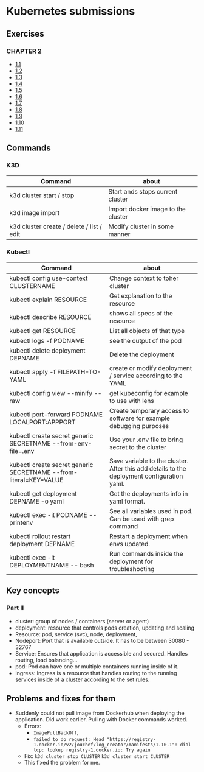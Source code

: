 # Kubernetes submissions

## Exercises

### CHAPTER 2
- [1.1](https://github.com/Jouchef/KubernetesSubmissions/tree/1.1/Log_output)
- [1.2](https://github.com/Jouchef/KubernetesSubmissions/tree/1.2/todo_app)
- [1.3](https://github.com/Jouchef/KubernetesSubmissions/tree/1.3/Log_output)
- [1.4](https://github.com/Jouchef/KubernetesSubmissions/tree/1.4/todo_app)
- [1.5](https://github.com/Jouchef/KubernetesSubmissions/tree/1.5/todo_app)
- [1.6](https://github.com/Jouchef/KubernetesSubmissions/tree/1.6/todo_app)
- [1.7](https://github.com/Jouchef/KubernetesSubmissions/tree/1.7/Log_output)
- [1.8](https://github.com/Jouchef/KubernetesSubmissions/tree/1.8/todo_app)
- [1.9](https://github.com/Jouchef/KubernetesSubmissions/tree/1.9/pingpong) 
- [1.10](https://github.com/Jouchef/KubernetesSubmissions/tree/1.10/Log_output)
- [1.11](https://github.com/Jouchef/KubernetesSubmissions/tree/1.11/Log_output)

## Commands

### K3D
| Command                                    | about                              |
| ------------------------------------------ | ---------------------------------- |
| k3d cluster start / stop                   | Start ands stops current cluster   |
| k3d image import                           | Import docker image to the cluster |
| k3d cluster create / delete / list /  edit | Modify cluster in some manner      |

### Kubectl
| Command                                                           | about                                                                                      |
| ----------------------------------------------------------------- | ------------------------------------------------------------------------------------------ |
| kubectl config use-context CLUSTERNAME                            | Change context to toher cluster                                                            |
| kubectl explain RESOURCE                                          | Get explanation to the resource                                                            |
| kubectl describe RESOURCE                                         | shows all specs of the resource                                                            |
| kubectl get RESOURCE                                              | List all objects of that type                                                              |
| kubectl logs -f PODNAME                                           | see the output of the pod                                                                  |
| kubectl delete deployment DEPNAME                                 | Delete the deployment                                                                      |
| kubectl apply -f FILEPATH-TO-YAML                                 | create or modify deployment / service according to the YAML                                |
| kubectl config view --minify --raw                                | get kubeconfig for example to use with lens                                                |
| kubectl port-forward PODNAME LOCALPORT:APPPORT                    | Create temporary access to software for example debugging purposes                         |
| kubectl create secret generic SECRETNAME --from-env-file=.env     | Use your .env file to bring secret to the cluster                                          |
| kubectl create secret generic SECRETNAME --from-literal=KEY=VALUE | Save variable to the cluster. After this add details to the deployment configuration yaml. |
| kubectl get deployment DEPNAME -o yaml                            | Get the deployments info in yaml format.                                                   |
| kubectl exec -it PODNAME -- printenv                              | See all variables used in pod. Can be used with grep command                               |
| kubectl rollout restart deployment DEPNAME                        | Restart a deployment when envs updated.                                                    |
| kubectl exec -it DEPLOYMENTNAME -- bash                           | Run commands inside the deployment for troubleshooting                                     |




## Key concepts

### Part II

- cluster: group of nodes / containers (server or agent)
- deployment: resource that controls pods creation, updating and scaling
- Resource: pod, service (svc), node, deployment, 
- Nodeport: Port that is available outside. It has to be between 30080 - 32767
- Service: Ensures that application is accessible and secured. Handles routing, load balancing... 
- pod: Pod can have one or multiple containers running inside of it. 
- Ingress: Ingress is a resource that handles routing to the running services inside of a cluster according to the set rules.


## Problems and fixes for them
- Suddenly could not pull image from Dockerhub when deploying the application. Did work earlier. Pulling with Docker commands worked. 
  - Errors: 
    - ```ImagePullBackOff```, 
    - ```failed to do request: Head "https://registry-1.docker.io/v2/jouchef/log_creator/manifests/1.10.1": dial tcp: lookup registry-1.docker.io: Try again```
  - Fix: ```k3d cluster stop CLUSTER``` ```k3d cluster start CLUSTER```
  - This fixed the problem for me. 
